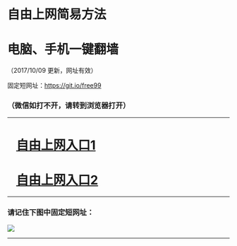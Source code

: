 ﻿# 自由上网简易方法

# 电脑、手机一键翻墙

（2017/10/09 更新，网址有效）

固定短网址：https://git.io/free99

### （微信如打不开，请转到浏览器打开）


***





# &nbsp;&nbsp; <a href="http://ft2983411648.fwq-tz-1001.info/fwqtz01.html?t=100900114420 " target="_blank">自由上网入口1</a>
# &nbsp;&nbsp; <a href="http://ft2053130013.fwq-tz-1002.info/fwqtz02.html?t=10090019342 " target="_blank">自由上网入口2</a>
***

### 请记住下图中固定短网址：

<img src="https://s3-us-west-2.amazonaws.com/fwq-1001/yjfq-20170905okok.png" /> 


***

